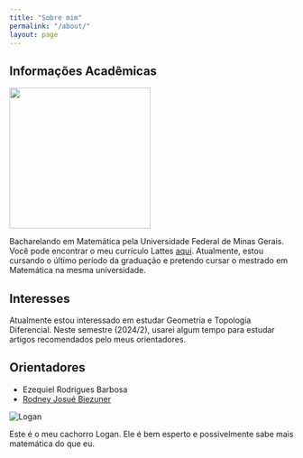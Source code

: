```yaml
---
title: "Sobre mim"
permalink: "/about/"
layout: page
---
```


## Informações Acadêmicas

<img src="https://github.com/SubGui/subgui.github.io/blob/master/images/me.png?raw=true" width="250" height="250">

Bacharelando em Matemática pela Universidade Federal de Minas Gerais. Você pode encontrar o meu currículo Lattes [aqui](http://lattes.cnpq.br/0022025687650395). Atualmente, estou cursando o último período da graduação e pretendo cursar o mestrado em Matemática na mesma universidade.

## Interesses

Atualmente estou interessado em estudar Geometria e Topologia Diferencial. Neste semestre (2024/2), usarei algum tempo para estudar artigos recomendados pelo meus orientadores.

## Orientadores

- Ezequiel Rodrigues Barbosa
- [Rodney Josué Biezuner](http://150.164.25.15/~rodney/)

![Logan](https://github.com/SubGui/subgui.github.io/blob/master/images/Lugarino.png?raw=true)

Este é o meu cachorro Logan. Ele é bem esperto e possivelmente sabe mais matemática do que eu.
